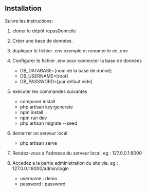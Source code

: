 ## Installation

  

Suivre les instructions:

  

1) cloner le dépôt repasDomicile

2) Créer une base de données.

3) dupliquer le fichier .env.exemple et renomer le en .env

4) Configurer le fichier .env pour connecter la base de données
     - DB_DATABASE=[nom de la base de donné]
     - DB_USERNAME=[root]
     - DB_PASSWORD=[par défaut vide]

4) exécuter les commandes suivantes
     - composer install
     - php artisan key:generate
     - npm install
     - npm run dev
     - php artisan migrate --seed

5) demarrer un serveur local

     - php artisan serve

6) Rendez-vous a l'adresse du serveur local. eg : 127.0.0.1:8000

7) Accedez a la partie administration du site via. eg : 127.0.0.1:8000/admin/login
     - username : demo
     - password : password
